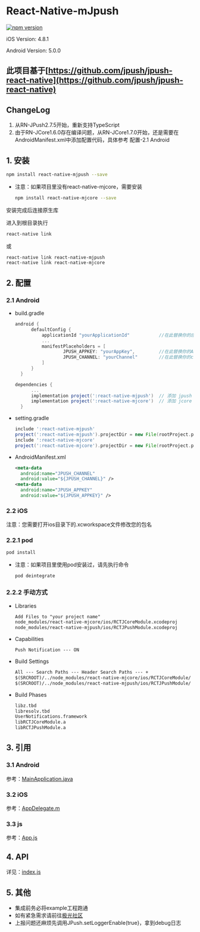# React-Native-mJpush

[![npm version](https://badge.fury.io/js/react-native-mjpush.svg)](https://badge.fury.io/js/react-native-mjpush)

iOS Version: 4.8.1

Android Version: 5.0.0

## 此项目基于[https://github.com/jpush/jpush-react-native](https://github.com/jpush/jpush-react-native)

## ChangeLog

1. 从RN-JPush2.7.5开始，重新支持TypeScript
2. 由于RN-JCore1.6.0存在编译问题，从RN-JCore1.7.0开始，还是需要在AndroidManifest.xml中添加配置代码，具体参考 配置-2.1 Android

## 1. 安装

```sh
npm install react-native-mjpush --save
```

* 注意：如果项目里没有react-native-mjcore，需要安装

  ```sh
  npm install react-native-mjcore --save
  ```

安装完成后连接原生库

进入到根目录执行

```sh
react-native link
```

或

```sh
react-native link react-native-mjpush
react-native link react-native-mjcore
```

## 2. 配置

### 2.1 Android

* build.gradle

  ```gradle
  android {
        defaultConfig {
            applicationId "yourApplicationId"           //在此替换你的应用包名
            ...
            manifestPlaceholders = [
                    JPUSH_APPKEY: "yourAppKey",         //在此替换你的APPKey
                    JPUSH_CHANNEL: "yourChannel"        //在此替换你的channel
            ]
        }
    }
  ```

  ```gradle
  dependencies {
        ...
        implementation project(':react-native-mjpush')  // 添加 jpush 依赖
        implementation project(':react-native-mjcore')  // 添加 jcore 依赖
    }
  ```

* setting.gradle

  ```gradle
  include ':react-native-mjpush'
  project(':react-native-mjpush').projectDir = new File(rootProject.projectDir, '../node_modules/react-native-mjpush/android')
  include ':react-native-mjcore'
  project(':react-native-mjcore').projectDir = new File(rootProject.projectDir, '../node_modules/react-native-mjcore/android')
  ```

* AndroidManifest.xml

  ```xml
  <meta-data
    android:name="JPUSH_CHANNEL"
    android:value="${JPUSH_CHANNEL}" />
  <meta-data
    android:name="JPUSH_APPKEY"
    android:value="${JPUSH_APPKEY}" />    
  ```

### 2.2 iOS

注意：您需要打开ios目录下的.xcworkspace文件修改您的包名

### 2.2.1 pod

```sh
pod install
```

* 注意：如果项目里使用pod安装过，请先执行命令

  ```sh
  pod deintegrate
  ```

### 2.2.2 手动方式

* Libraries

  ```txt
  Add Files to "your project name"
  node_modules/react-native-mjcore/ios/RCTJCoreModule.xcodeproj
  node_modules/react-native-mjpush/ios/RCTJPushModule.xcodeproj
  ```

* Capabilities

  ```txt
  Push Notification --- ON
  ```

* Build Settings

  ```txt
  All --- Search Paths --- Header Search Paths --- +
  $(SRCROOT)/../node_modules/react-native-mjcore/ios/RCTJCoreModule/
  $(SRCROOT)/../node_modules/react-native-mjpush/ios/RCTJPushModule/
  ```

* Build Phases

  ```txt
  libz.tbd
  libresolv.tbd
  UserNotifications.framework
  libRCTJCoreModule.a
  libRCTJPushModule.a
  ```

## 3. 引用

### 3.1 Android

参考：[MainApplication.java](https://github.com/bashen1/react-native-mjpush/tree/master/example/android/app/src/main/java/com/example/MainApplication.java)

### 3.2 iOS

参考：[AppDelegate.m](https://github.com/bashen1/react-native-mjpush/tree/master/example/ios/example/AppDelegate.m) 

### 3.3 js

参考：[App.js](https://github.com/bashen1/react-native-mjpush/blob/dev/example/App.js) 

## 4. API

详见：[index.js](https://github.com/bashen1/react-native-mjpush/blob/master/index.js)

## 5.  其他

* 集成前务必将example工程跑通
* 如有紧急需求请前往[极光社区](https://community.jiguang.cn/c/question)
* 上报问题还麻烦先调用JPush.setLoggerEnable(true}，拿到debug日志
